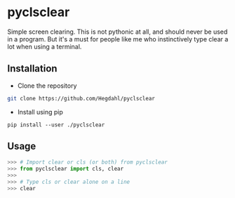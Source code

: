 # pyclsclear
Simple screen clearing.
This is not pythonic at all, and should never be used in a program.
But it's a must for people like me who instinctively type clear
a lot when using a terminal.

## Installation

- Clone the repository
```sh
git clone https://github.com/Hegdahl/pyclsclear
```

- Install using pip
```
pip install --user ./pyclsclear
```

## Usage

```py
>>> # Import clear or cls (or both) from pyclsclear
>>> from pyclsclear import cls, clear 
>>>
>>> # Type cls or clear alone on a line
>>> clear
```